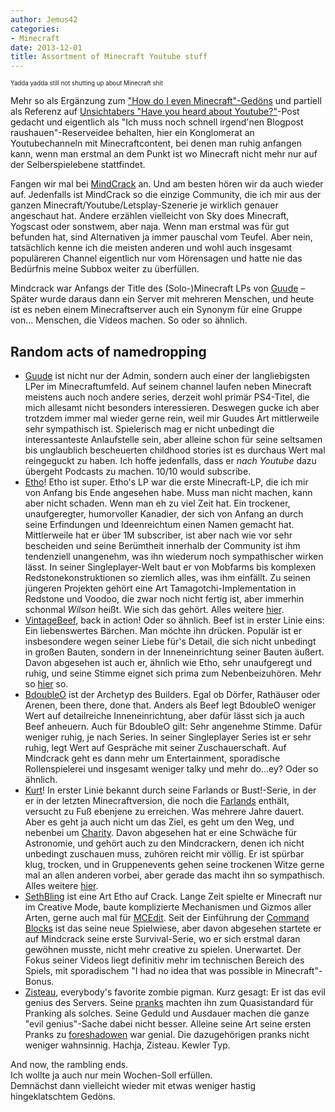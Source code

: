 ```yaml
---
author: Jemus42
categories:
- Minecraft
date: 2013-12-01
title: Assortment of Minecraft Youtube stuff
---
```


<sup><small>Yadda yadda still not shutting up about Minecraft shit</small></sup>  

Mehr so als Ergänzung zum ["How do I even Minecraft"-Gedöns][previous] und partiell als Referenz auf [Unsichtabers "Have you heard about Youtube?"][Unsichtbarer]-Post gedacht und eigentlich als "Ich muss noch schnell irgend'nen Blogpost raushauen"-Reserveidee behalten, hier ein Konglomerat an Youtubechanneln mit Minecraftcontent, bei denen man ruhig anfangen kann, wenn man erstmal an dem Punkt ist wo Minecraft nicht mehr nur auf der Selberspielebene stattfindet.
<!-- more -->
Fangen wir mal bei [MindCrack][Mindcrack-Wiki] an. Und am besten hören wir da auch wieder auf. Jedenfalls ist MindCrack so die einzige Community, die ich mir aus der ganzen Minecraft/Youtube/Letsplay-Szenerie je wirklich genauer angeschaut hat. Andere erzählen vielleicht von Sky does Minecraft, Yogscast oder sonstwem, aber naja. Wenn man erstmal was für gut befunden hat, sind Alternativen ja immer pauschal vom Teufel. Aber nein, tatsächlich kenne ich die meisten anderen und wohl auch insgesamt populäreren Channel eigentlich nur vom Hörensagen und hatte nie das Bedürfnis meine Subbox weiter zu überfüllen.

Mindcrack war Anfangs der Title des (Solo-)Minecraft LPs von [Guude][guude-wiki] – Später wurde daraus dann ein Server mit mehreren Menschen, und heute ist es neben einem Minecraftserver auch ein Synonym für eine Gruppe von… Menschen, die Videos machen. So oder so ähnlich.  

## Random acts of namedropping
* [Guude][guude-yt] ist nicht nur der Admin, sondern auch einer der langliebigsten LPer im Minecraftumfeld. Auf seinem channel laufen neben Minecraft meistens auch noch andere series, derzeit wohl primär PS4-Titel, die mich allesamt nicht besonders interessieren. Deswegen gucke ich aber trotzdem immer mal wieder gerne rein, weil mir Guudes Art mittlerweile sehr sympathisch ist. Spielerisch mag er nicht unbedingt die interessanteste Anlaufstelle sein, aber alleine schon für seine seltsamen bis unglaublich bescheuerten childhood stories ist es durchaus Wert mal reingeguckt zu haben. Ich hoffe jedenfalls, dass er *nach Youtube* dazu übergeht Podcasts zu machen. 10/10 would subscribe.
* [Etho][etho-wiki]! Etho ist super. Etho's LP war die erste Minecraft-LP, die ich mir von Anfang bis Ende angesehen habe. Muss man nicht machen, kann aber nicht schaden. Wenn man eh zu viel Zeit hat. Ein trockener, unaufgeregter, humorvoller Kanadier, der sich von Anfang an durch seine Erfindungen und Ideenreichtum einen Namen gemacht hat. Mittlerweile hat er über 1M subscriber, ist aber nach wie vor sehr bescheiden und seine Berümtheit innerhalb der Community ist ihm tendenziell unangenehm, was ihn wiederum noch sympathischer wirken lässt. In seiner Singleplayer-Welt baut er von Mobfarms bis komplexen Redstonekonstruktionen so ziemlich alles, was ihm einfällt. Zu seinen jüngeren Projekten gehört eine Art Tamagotchi-Implementation in Redstone und Voodoo, die zwar noch nicht fertig ist, aber immerhin schonmal *Wilson* heißt. Wie sich das gehört. Alles weitere [hier][etho-wiki].
* [VintageBeef][beef-yt], back in action! Oder so ähnlich. Beef ist in erster Linie eins: Ein liebenswertes Bärchen. Man möchte ihn drücken. Populär ist er insbesondere wegen seiner Liebe für's Detail, die sich nicht unbedingt in großen Bauten, sondern in der Inneneinrichtung seiner Bauten äußert. Davon abgesehen ist auch er, ähnlich wie Etho, sehr unaufgeregt und ruhig, und seine Stimme eignet sich prima zum Nebenbeizuhören. Mehr so [hier][beef-wiki] so.
* [BdoubleO][boo-wiki] ist der Archetyp des Builders. Egal ob Dörfer, Rathäuser oder Arenen, been there, done that. Anders als Beef legt BdoubleO weniger Wert auf detailreiche Inneneinrichtung, aber dafür lässt sich ja auch Beef anheuern. Auch für BdoubleO gilt: Sehr angenehme Stimme. Dafür weniger ruhig, je nach Series. In seiner Singleplayer Series ist er sehr ruhig, legt Wert auf Gespräche mit seiner Zuschauerschaft. Auf Mindcrack geht es dann mehr um Entertainment, sporadische Rollenspielerei und insgesamt weniger talky und mehr do…ey? Oder so ähnlich. 
* [Kurt][kurt-yt]! In erster Linie bekannt durch seine Farlands or Bust!-Serie, in der er in der letzten Minecraftversion, die noch die [Farlands][Farlands] enthält, versucht zu Fuß ebenjene zu erreichen. Was mehrere Jahre dauert. Aber es geht ja auch nicht um das Ziel, es geht um den Weg, und nebenbei um [Charity][childsplay]. Davon abgesehen hat er eine Schwäche für Astronomie, und gehört auch zu den Mindcrackern, denen ich nicht unbedingt zuschauen muss, zuhören reicht mir völlig. Er ist spürbar klug, trocken, und in Gruppenevents gehen seine trockenen Witze gerne mal an allen anderen vorbei, aber gerade das macht ihn so sympathisch. Alles weitere [hier][kurt-wiki].
* [SethBling][seth-yt] ist eine Art Etho auf Crack. Lange Zeit spielte er Minecraft nur im Creative Mode, baute komplizierte Mechanismen und Gizmos aller Arten, gerne auch mal für [MCEdit](http://www.minecraftforum.net/topic/13807-mcedit-minecraft-world-editor-now-open-source/). Seit der Einführung der [Command Blocks](http://minecraft.gamepedia.com/Command_blocks) ist das seine neue Spielwiese, aber davon abgesehen startete er auf Mindcrack seine erste Survival-Serie, wo er sich erstmal daran gewöhnen musste, nicht mehr creative zu spielen. Unerwartet. Der Fokus seiner Videos liegt definitiv mehr im technischen Bereich des Spiels, mit sporadischem "I had no idea that was possible in Minecraft"-Bonus. 
* [Zisteau][zisteau-yt], everybody's favorite zombie pigman. Kurz gesagt: Er ist das evil genius des Servers. Seine [pranks](http://mindcrack.altervista.org/wiki/Zisteau/pranks) machten ihn zum Quasistandard für Pranking als solches. Seine Geduld und Ausdauer machen die ganze "evil genius"-Sache dabei nicht besser. Alleine seine Art seine ersten Pranks zu [foreshadowen](http://mindcrack.altervista.org/wiki/Zisteau/pranks#Foreshadowing) war genial. Die dazugehörigen pranks nicht weniger wahnsinnig. Hachja, Zisteau. Kewler Typ.

And now, the rambling ends.  
Ich wollte ja auch nur mein Wochen-Soll erfüllen.  
Demnächst dann vielleicht wieder mit etwas weniger hastig hingeklatschtem Gedöns.


<!-- Linkshit below -->
[previous]: http://quantenbrot.de/blog/2013/11/12/have-you-heard-about-minecraft/
[Unsichtbarer]: http://tbkifa.tumblr.com/post/64611433668/you-have-to-see-this "Totally not the actual title of that post"
[Mindcrack-Wiki]: http://mindcrack.altervista.org/wiki/MindCrack "They have their own fan-run wiki so they must be good, right? ...Right?"
[guude-wiki]: http://mindcrack.altervista.org/wiki/Guude
[guude-yt]: http://www.youtube.com/user/GuudeBoulderfist
[etho-wiki]: http://mindcrack.altervista.org/wiki/Etho
[boo-wiki]: http://mindcrack.altervista.org/wiki/BdoubleO100
[beef-wiki]: http://mindcrack.altervista.org/wiki/VintageBeef
[beef-yt]: http://www.youtube.com/user/VintageBeef
[kurt-wiki]: http://mindcrack.altervista.org/wiki/Kurtmac
[kurt-yt]: http://www.youtube.com/user/kurtjmac
[farlands]: http://www.minecraftwiki.net/wiki/Far_lands
[childsplay]: http://en.wikipedia.org/wiki/Child%27s_Play_(charity)
[seth-wiki]: http://mindcrack.altervista.org/wiki/SethBling
[seth-yt]: http://www.youtube.com/user/sethbling
[zisteau-wiki]: http://mindcrack.altervista.org/wiki/Zisteau
[zisteau-yt]:http://www.youtube.com/user/Zisteau

<!-- Notes below -->


